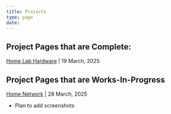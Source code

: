 ```yaml
---
title: Projects
type: page
date:
---
```

## Project Pages that are Complete:

[Home Lab Hardware](/projects/home-lab-hardware/) | 19 March, 2025

## Project Pages that are Works-In-Progress
[Home Network](/projects/home-network) | 28 March, 2025
- Plan to add screenshots